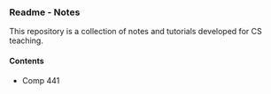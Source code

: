 ### Readme - Notes

This repository is a collection of notes and tutorials developed for CS teaching.

#### Contents
* Comp 441
